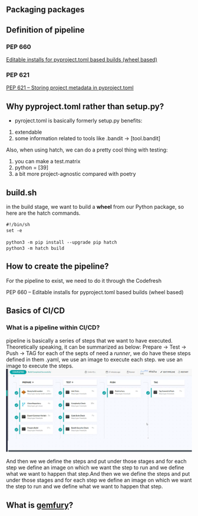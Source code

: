 ## Packaging packages
## Definition of pipeline
### PEP 660 
[Editable installs for pyproject.toml based builds (wheel based)](https://peps.python.org/pep-0660/)
### PEP 621 
[PEP 621 – Storing project metadata in pyproject.toml](https://peps.python.org/pep-0621/)
## Why pyproject.toml rather than setup.py?
* pyroject.toml is basically formerly setup.py
benefits:
1) extendable
2) some information related to tools like .bandit -> [tool.bandit]


Also, when using hatch, we can do a pretty cool thing with testing: 
1) you can make a test.matrix
2) python = [39]
3) a bit more project-agnostic compared with poetry 

## build.sh
in the build stage, we want to build a **wheel** from our Python package, so here are the hatch commands.
```
#!/bin/sh
set -e

python3 -m pip install --upgrade pip hatch
python3 -m hatch build
```
## How to create the pipeline?
For the pipeline to exist, we need to do it through the Codefresh


PEP 660 – Editable installs for pyproject.toml based builds (wheel based)


## Basics of CI/CD
### What is a pipeline within CI/CD?
pipeline is basically a series of steps that we want to have executed. 
Theoretically speaking, it can be summarized as below: 
Prepare -> Test -> Push -> TAG
for each of the septs of need a *runner*, we do have these steps defined in them .yaml, we use an image to execute each step.
we use an image to execute the steps.
![Screenshot](https://github.com/farnoosh27/NLP/blob/main/DevOps/Screenshot%202023-08-01%20at%2011.56.36%20AM.png)

And then we we define the steps and put under those stages and for each step we define an image on which we want the step to run and we define what we want to happen that step.And then we we define the steps and put under those stages and for each step we define an image on which we want the step to run and we define what we want to happen that step.

## What is [gemfury](https://gemfury.com/)?
